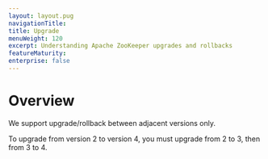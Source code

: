 ```yaml
---
layout: layout.pug
navigationTitle:
title: Upgrade
menuWeight: 120
excerpt: Understanding Apache ZooKeeper upgrades and rollbacks
featureMaturity:
enterprise: false
---
```


<!-- https://github.com/mesosphere/dcos-zookeeper/ -->


# Overview
We support upgrade/rollback between adjacent versions only.

To upgrade from version 2 to version 4, you must upgrade from 2 to 3, then from 3 to 4.
